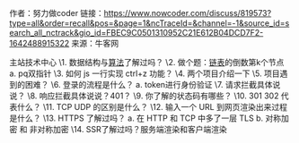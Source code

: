 作者：努力做coder
链接：https://www.nowcoder.com/discuss/819573?type=all&order=recall&pos=&page=1&ncTraceId=&channel=-1&source_id=search_all_nctrack&gio_id=FBEC9C0501310952C21E612B04DCD7F2-1642488915322
来源：牛客网

主站技术中心 
 \1. 数据结构与[算法]()了解过吗？ 
 \2. 做个题：[链表]()的倒数第k个节点 
   a. pq双指针 
 \3. 如何 js 一行实现 ctrl+z 功能？ 
 \4. 两个项目介绍一下 
 \5. 项目遇到的困难？ 
 \6. 登录的流程是什么？ 
   a. token进行身份验证 
 \7. 请求拦截具体说说？ 
 \8. 响应拦截具体说说？401？ 
 \9. 你了解的状态码有哪些？ 
 \10. 301 302 代表什么？ 
 \11. TCP UDP 的区别是什么？ 
 \12. 输入一个 URL 到网页渲染出来过程是什么？ 
 \13. HTTPS 了解过吗？ 
   a. 在 HTTP 和 TCP 中多了一层 TLS 
   b. 对称加密 和 非对称加密 
 \14. SSR了解过吗？服务端渲染和客户端渲染